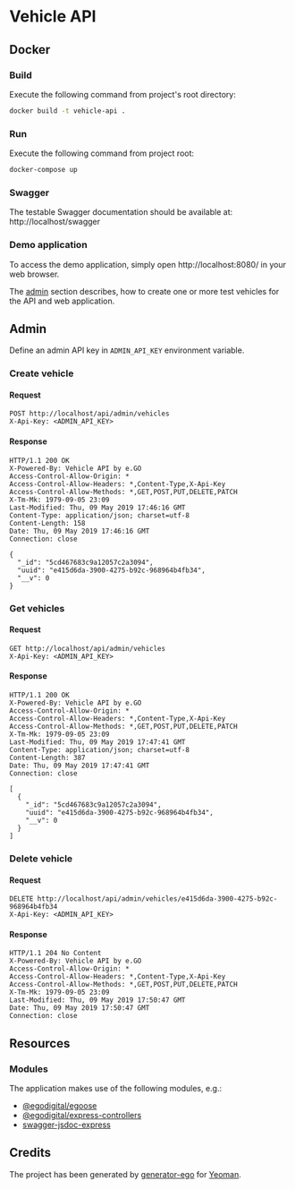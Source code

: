 # Vehicle API

## Docker

### Build

Execute the following command from project's root directory:

```bash
docker build -t vehicle-api .
```

### Run

Execute the following command from project root:

```bash
docker-compose up
```

### Swagger

The testable Swagger documentation should be available at: http://localhost/swagger

### Demo application

To access the demo application, simply open http://localhost:8080/ in your web browser.

The [admin](#admin) section describes, how to create one or more test vehicles for the API and web application.

## Admin

Define an admin API key in `ADMIN_API_KEY` environment variable.

### Create vehicle

#### Request

```http
POST http://localhost/api/admin/vehicles
X-Api-Key: <ADMIN_API_KEY>

```

#### Response

```http
HTTP/1.1 200 OK
X-Powered-By: Vehicle API by e.GO
Access-Control-Allow-Origin: *
Access-Control-Allow-Headers: *,Content-Type,X-Api-Key
Access-Control-Allow-Methods: *,GET,POST,PUT,DELETE,PATCH
X-Tm-Mk: 1979-09-05 23:09
Last-Modified: Thu, 09 May 2019 17:46:16 GMT
Content-Type: application/json; charset=utf-8
Content-Length: 158
Date: Thu, 09 May 2019 17:46:16 GMT
Connection: close

{
  "_id": "5cd467683c9a12057c2a3094",
  "uuid": "e415d6da-3900-4275-b92c-968964b4fb34",
  "__v": 0
}
```

### Get vehicles

#### Request

```http
GET http://localhost/api/admin/vehicles
X-Api-Key: <ADMIN_API_KEY>

```

#### Response

```http
HTTP/1.1 200 OK
X-Powered-By: Vehicle API by e.GO
Access-Control-Allow-Origin: *
Access-Control-Allow-Headers: *,Content-Type,X-Api-Key
Access-Control-Allow-Methods: *,GET,POST,PUT,DELETE,PATCH
X-Tm-Mk: 1979-09-05 23:09
Last-Modified: Thu, 09 May 2019 17:47:41 GMT
Content-Type: application/json; charset=utf-8
Content-Length: 387
Date: Thu, 09 May 2019 17:47:41 GMT
Connection: close

[
  {
    "_id": "5cd467683c9a12057c2a3094",
    "uuid": "e415d6da-3900-4275-b92c-968964b4fb34",
    "__v": 0
  }
]

```

### Delete vehicle

#### Request

```http
DELETE http://localhost/api/admin/vehicles/e415d6da-3900-4275-b92c-968964b4fb34
X-Api-Key: <ADMIN_API_KEY>

```

#### Response

```http
HTTP/1.1 204 No Content
X-Powered-By: Vehicle API by e.GO
Access-Control-Allow-Origin: *
Access-Control-Allow-Headers: *,Content-Type,X-Api-Key
Access-Control-Allow-Methods: *,GET,POST,PUT,DELETE,PATCH
X-Tm-Mk: 1979-09-05 23:09
Last-Modified: Thu, 09 May 2019 17:50:47 GMT
Date: Thu, 09 May 2019 17:50:47 GMT
Connection: close

```

## Resources

### Modules

The application makes use of the following modules, e.g.:

* [@egodigital/egoose](https://github.com/egodigital/egoose)
* [@egodigital/express-controllers](https://github.com/egodigital/express-controllers)
* [swagger-jsdoc-express](https://github.com/egodigital/swagger-jsdoc-express)

## Credits

The project has been generated by [generator-ego](https://github.com/egodigital/generator-ego) for [Yeoman](http://yeoman.io/).
